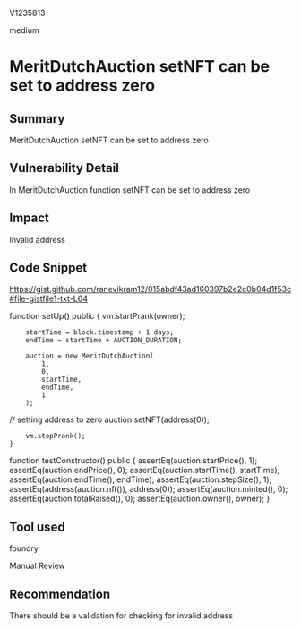 V1235813

medium

# MeritDutchAuction setNFT can be set to address zero

## Summary
MeritDutchAuction setNFT can be set to address zero

## Vulnerability Detail
In MeritDutchAuction function setNFT can be set to address zero

## Impact
Invalid address 

## Code Snippet

https://gist.github.com/ranevikram12/015abdf43ad160397b2e2c0b04d1f53c#file-gistfile1-txt-L64

function setUp() public {
        vm.startPrank(owner);

        startTime = block.timestamp + 1 days;
        endTime = startTime + AUCTION_DURATION;

        auction = new MeritDutchAuction(
            1,
            0,
            startTime,
            endTime,
            1
        );

// setting address to zero
        auction.setNFT(address(0));

        vm.stopPrank();
    }





 function testConstructor() public {
        assertEq(auction.startPrice(), 1);
        assertEq(auction.endPrice(), 0);
        assertEq(auction.startTime(), startTime);
        assertEq(auction.endTime(), endTime);
        assertEq(auction.stepSize(), 1);
        assertEq(address(auction.nft()), address(0));
        assertEq(auction.minted(), 0);
        assertEq(auction.totalRaised(), 0);
        assertEq(auction.owner(), owner);
    }



## Tool used
foundry

Manual Review

## Recommendation
There should be a validation for  checking for invalid address
